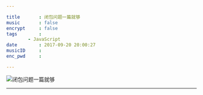 ```yaml
---

title 		: 闭包问题一篇就够
music 		: false
encrypt 	: false
tags 		: 
   		- JavaScript
date 		: 2017-09-20 20:00:27
musicID 	: 
enc_pwd 	: 

---
```


![闭包问题一篇就够](/assets/blogImg/闭包问题一篇就够.jpg)

---

